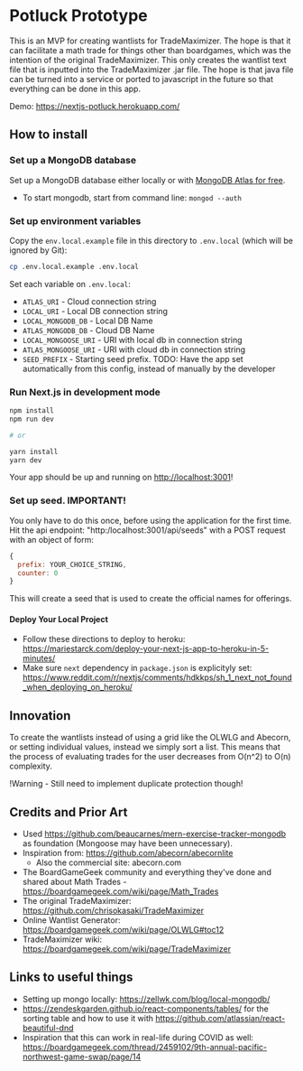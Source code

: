 # Potluck Prototype

This is an MVP for creating wantlists for TradeMaximizer. The hope is that it can facilitate a math trade for things other than boardgames, which was the intention of the original TradeMaximizer. This only creates the wantlist text file that is inputted into the TradeMaximizer .jar file. The hope is that java file can be turned into a service or ported to javascript in the future so that everything can be done in this app.

Demo: https://nextjs-potluck.herokuapp.com/

## How to install

### Set up a MongoDB database

Set up a MongoDB database either locally or with [MongoDB Atlas for free](https://mongodb.com/atlas).

- To start mongodb, start from command line: `mongod --auth`

### Set up environment variables

Copy the `env.local.example` file in this directory to `.env.local` (which will be ignored by Git):

```bash
cp .env.local.example .env.local
```

Set each variable on `.env.local`:

- `ATLAS_URI` - Cloud connection string
- `LOCAL_URI` - Local DB connection string
- `LOCAL_MONGODB_DB` - Local DB Name
- `ATLAS_MONGODB_DB` - Cloud DB Name
- `LOCAL_MONGOOSE_URI` - URI with local db in connection string
- `ATLAS_MONGOOSE_URI` - URI with cloud db in connection string
- `SEED_PREFIX` - Starting seed prefix. TODO: Have the app set automatically from this config, instead of manually by the developer

### Run Next.js in development mode

```bash
npm install
npm run dev

# or

yarn install
yarn dev
```

Your app should be up and running on [http://localhost:3001](http://localhost:3001)!

### Set up seed. IMPORTANT!

You only have to do this once, before using the application for the first time. Hit the api endpoint: "http:/localhost:3001/api/seeds" with a POST request with an object of form:

```js
{
  prefix: YOUR_CHOICE_STRING,
  counter: 0
}
```

This will create a seed that is used to create the official names for offerings.

#### Deploy Your Local Project

- Follow these directions to deploy to heroku: https://mariestarck.com/deploy-your-next-js-app-to-heroku-in-5-minutes/
- Make sure `next` dependency in `package.json` is explicityly set: https://www.reddit.com/r/nextjs/comments/hdkkps/sh_1_next_not_found_when_deploying_on_heroku/

## Innovation

To create the wantlists instead of using a grid like the OLWLG and Abecorn, or setting individual values, instead we simply sort a list. This means that the process of evaluating trades for the user decreases from O(n^2) to O(n) complexity.

!Warning - Still need to implement duplicate protection though!

## Credits and Prior Art

- Used https://github.com/beaucarnes/mern-exercise-tracker-mongodb as foundation (Mongoose may have been unnecessary).
- Inspiration from: https://github.com/abecorn/abecornlite
  - Also the commercial site: abecorn.com
- The BoardGameGeek community and everything they've done and shared about Math Trades - https://boardgamegeek.com/wiki/page/Math_Trades
- The original TradeMaximizer: https://github.com/chrisokasaki/TradeMaximizer
- Online Wantlist Generator: https://boardgamegeek.com/wiki/page/OLWLG#toc12
- TradeMaximizer wiki: https://boardgamegeek.com/wiki/page/TradeMaximizer

## Links to useful things

- Setting up mongo locally: https://zellwk.com/blog/local-mongodb/
- https://zendeskgarden.github.io/react-components/tables/ for the sorting table and how to use it with https://github.com/atlassian/react-beautiful-dnd
- Inspiration that this can work in real-life during COVID as well: https://boardgamegeek.com/thread/2459102/9th-annual-pacific-northwest-game-swap/page/14
